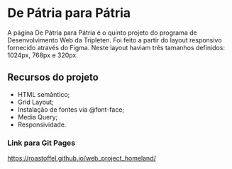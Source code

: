 # De Pátria para Pátria

A página De Pátria para Pátria é o quinto projeto do programa de Desenvolvimento Web da Tripleten. Foi feito a partir do layout responsivo fornecido através do Figma. Neste layout haviam três tamanhos definidos: 1024px, 768px e 320px.

## Recursos do projeto

- HTML semântico;
- Grid Layout;
- Instalação de fontes via @font-face;
- Media Query;
- Responsividade.

### Link para Git Pages

https://roastoffel.github.io/web_project_homeland/
